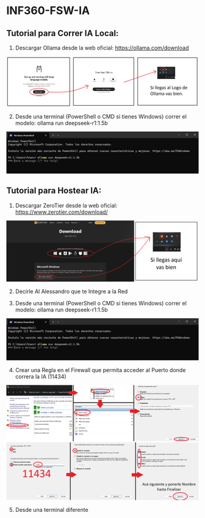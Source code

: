 # INF360-FSW-IA

## Tutorial para Correr IA Local:

1. Descargar Ollama desde la web oficial: https://ollama.com/download

![Texto alternativo](Images/Ollama.png)

2. Desde una terminal (PowerShell o CMD si tienes Windows) correr el modelo: ollama run deepseek-r1:1.5b

![Texto alternativo](Images/Terminal.png)

## Tutorial para Hostear IA:

1. Descargar ZeroTier desde la web oficial: https://www.zerotier.com/download/

![Texto alternativo](Images/ZeroTier.png)

2. Decirle Al Alessandro que te Integre a la Red

3. Desde una terminal (PowerShell o CMD si tienes Windows) correr el modelo: ollama run deepseek-r1:1.5b

![Texto alternativo](Images/Terminal.png)

4. Crear una Regla en el Firewall que permita acceder al Puerto donde correra la IA (11434)

![Texto alternativo](Images/Regla1.png)
![Texto alternativo](Images/Regla2.png)

5. Desde una terminal diferente 